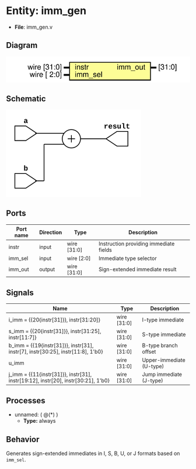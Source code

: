
# Entity: imm_gen 
- **File**: imm_gen.v

## Diagram
![Diagram](../images/docs/imm_gen.svg "Diagram")

## Schematic
![Schematic](../images/schematics/imm_gen.svg "Schematic")
## Ports

| Port name | Direction | Type        | Description |
| --------- | --------- | ----------- | ----------- |
| instr     | input     | wire [31:0] | Instruction providing immediate fields |
| imm_sel   | input     | wire [2:0]  | Immediate type selector |
| imm_out   | output    | wire [31:0] | Sign-extended immediate result |

## Signals

| Name                                                                              | Type        | Description |
| --------------------------------------------------------------------------------- | ----------- | ----------- |
| i_imm = {{20{instr[31]}}, instr[31:20]}                                           | wire [31:0] | I-type immediate |
| s_imm = {{20{instr[31]}}, instr[31:25], instr[11:7]}                              | wire [31:0] | S-type immediate |
| b_imm = {{19{instr[31]}}, instr[31], instr[7], instr[30:25], instr[11:8], 1'b0}   | wire [31:0] | B-type branch offset |
| u_imm                                                                             | wire [31:0] | Upper-immediate (U-type) |
| j_imm = {{11{instr[31]}}, instr[31], instr[19:12], instr[20], instr[30:21], 1'b0} | wire [31:0] | Jump immediate (J-type) |

## Processes
- unnamed: ( @(*) )
  - **Type:** always

## Behavior
Generates sign-extended immediates in I, S, B, U, or J formats based on `imm_sel`.
